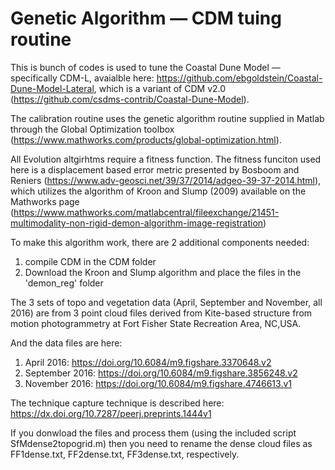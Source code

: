 # Genetic Algorithm — CDM tuing routine

This is bunch of codes is used to tune the Coastal Dune Model — specifically CDM-L, avaialble here:  https://github.com/ebgoldstein/Coastal-Dune-Model-Lateral, which is a variant of CDM v2.0 (https://github.com/csdms-contrib/Coastal-Dune-Model). 

The calibration routine uses the genetic algorithm routine supplied in Matlab through the Global Optimization toolbox (https://www.mathworks.com/products/global-optimization.html). 

All Evolution altgirhtms require a fitness function. The fitness funciton used here is a displacement based error metric presented by Bosboom and Reniers (https://www.adv-geosci.net/39/37/2014/adgeo-39-37-2014.html), which utilizes the algorithm of Kroon and Slump (2009) available on the Mathworks page (https://www.mathworks.com/matlabcentral/fileexchange/21451-multimodality-non-rigid-demon-algorithm-image-registration)

To make this algorithm work, there are 2 additional components needed:
  1. compile CDM in the CDM folder
  2. Download the Kroon and Slump algorithm and place the files in the 'demon_reg' folder
  
The 3 sets of topo and vegetation data (April, September and November, all 2016) are from 3 point cloud files derived from Kite-based structure from motion photogrammetry at Fort Fisher State Recreation Area, NC,USA. 

And the data files are here:
  1. April 2016: https://doi.org/10.6084/m9.figshare.3370648.v2
  2. September 2016: https://doi.org/10.6084/m9.figshare.3856248.v2
  3. November 2016: https://doi.org/10.6084/m9.figshare.4746613.v1
 
The technique capture technique is described here: https://dx.doi.org/10.7287/peerj.preprints.1444v1 
 
If you donwload the files and process them (using the included script SfMdense2topogrid.m) then you need to rename the dense cloud files as  FF1dense.txt, FF2dense.txt, FF3dense.txt, respectively.
